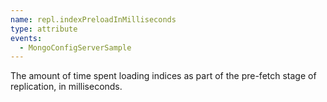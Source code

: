 ```yaml
---
name: repl.indexPreloadInMilliseconds
type: attribute
events:
  - MongoConfigServerSample
---
```


The amount of time spent loading indices as part of the pre-fetch stage of replication, in milliseconds.